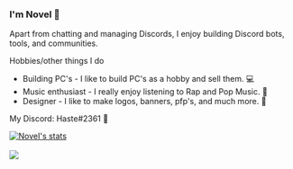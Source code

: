 ### I'm Novel 👋
Apart from chatting and managing Discords, I enjoy building Discord bots, tools, and communities.
 
 Hobbies/other things I do
 - Building PC's - I like to build PC's as a hobby and sell them. 💻
 - Music enthusiast - I really enjoy listening to Rap and Pop Music. 🎵
 - Designer - I like to make logos, banners, pfp's, and much more. 🎨

My Discord: Haste#2361 💖

<a href="https://github.com/NoveI">
  <img align="center" src="https://github-readme-stats.vercel.app/api?username=NoveI&show_icons=true&include_all_commits=true&show_icons=true&title_color=fff&icon_color=79ff97&text_color=9f9f9f&bg_color=151515" alt="NoveI's stats" />
</a>
<br><br>
<a href="https://github.com/NoveI?tab=repositories">
  <img align="center" src="https://github-readme-stats.vercel.app/api/top-langs/?username=NoveI&layout=compact&show_icons=true&title_color=fff&icon_color=79ff97&text_color=9f9f9f&bg_color=151515" />
</a>
<br>
<br>

